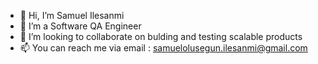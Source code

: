 - 👋 Hi, I’m Samuel Ilesanmi
- 👀 I’m a Software QA Engineer
- 💞️ I’m looking to collaborate on bulding and testing scalable products
- 📫 You can reach me via email : samuelolusegun.ilesanmi@gmail.com

<!---
olusegun-ilesanmi/olusegun-ilesanmi is a ✨ special ✨ repository because its `README.md` (this file) appears on your GitHub profile.
You can click the Preview link to take a look at your changes.
--->
